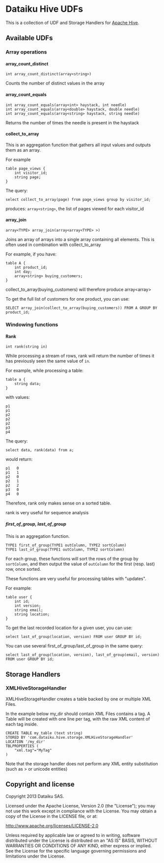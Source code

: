 # Dataiku Hive UDFs

This is a collection of UDF and Storage Handlers for [Apache Hive](http://apache.hive.org).

## Available UDFs

### Array operations

#### array_count_distinct

    int array_count_distinct(array<string>)

Counts the number of distinct values in the array

#### array_count_equals

    int array_count_equals(array<int> haystack, int needle)
    int array_count_equals(array<double> haystack, double needle)
    int array_count_equals(array<string> haystack, string needle)

Returns the number of times the needle is present in the haystack

#### collect_to_array

This is an aggregation function that gathers all input values and outputs them as an array.

For example

    table page_views {
        int visitor_id;
        string page;
    }

The query:

    select collect_to_array(page) from page_views group by visitor_id;

produces: `array<string>`, the list of pages viewed for each visitor_id

#### array_join

    array<TYPE> array_join(array<array<TYPE> >)

Joins an array of arrays into a single array containing all elements.
This is often used in combination with collect_to_array

For example, if you have:

    table A {
        int product_id;
        int day;
        array<string> buying_customers;
    }

collect_to_array(buying_customers) will therefore produce array<array<string>>

To get the full list of customers for one product, you can use:

    SELECT array_join(collect_to_array(buying_customers)) FROM A GROUP BY product_id;
    
### Windowing functions

#### Rank

    int rank(string in)
    
While processing a stream of rows, rank will return the number of times it has previously seen the same value of `in`.

For example, while processing a table:
   
    table a {
        string data;
    }
    
with values:

    p1
    p1
    p2
    p2
    p2
    p3
    p4

The query:

    select data, rank(data) from a;

would return:

    p1   0
    p1   1
    p2   0
    p2   1
    p2   2
    p3   0
    p4   0
    
Therefore, rank only makes sense on a sorted table.

rank is very useful for sequence analysis

##### first_of_group, last_of_group

This is an aggregation function.

    TYPE1 first_of_group(TYPE1 outColumn, TYPE2 sortColumn)
    TYPE1 last_of_group(TYPE1 outColumn, TYPE2 sortColumn)
    
For each group, these functions will sort the rows of the group by `sortColumn`, and then 
output the value of `outColumn` for the first (resp. last) row, once sorted.

These functions are very useful for processing tables with "updates".

For example:

    table user {
        int id;
        int version;
        string email;
        string location;
    }

To get the last recorded location for a given user, you can use:

    select last_of_group(location, version) FROM user GROUP BY id;

You can use several first_of_group/last_of_group in the same query:

    select last_of_group(location, version), last_of_group(email, version) FROM user GROUP BY id;



## Storage Handlers

### XMLHiveStorageHandler


XMLHiveStorageHandler creates a table backed by one or multiple XML Files.

In the example below my_dir should contain XML Files contains a <MyTag> tag.
A Table will be created with one line per tag, with the raw XML content of each tag inside.

    CREATE TABLE my_table (text string)
    STORED BY 'com.dataiku.hive.storage.XMLHiveStorageHandler'
    LOCATION '/my_dir'
    TBLPROPERTIES (
        "xml.tag"="MyTag"
    )

Note that the storage handler does not perform any XML entity substitution (such as &gt; or unicode entities)


## Copyright and license

Copyright 2013 Dataiku SAS.

Licensed under the Apache License, Version 2.0 (the "License"); you may not use this work except in compliance with the License. You may obtain a copy of the License in the LICENSE file, or at:

http://www.apache.org/licenses/LICENSE-2.0

Unless required by applicable law or agreed to in writing, software distributed under the License is distributed on an "AS IS" BASIS, WITHOUT WARRANTIES OR CONDITIONS OF ANY KIND, either express or implied. See the License for the specific language governing permissions and limitations under the License. 
